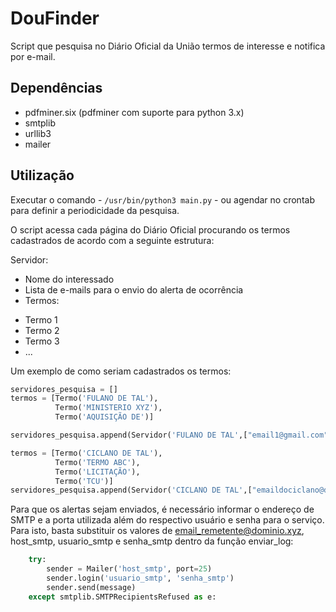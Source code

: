 # DouFinder

Script que pesquisa no Diário Oficial da União termos de interesse e notifica por e-mail.

## Dependências

- pdfminer.six (pdfminer com suporte para python 3.x)
- smtplib
- urllib3
- mailer

## Utilização

Executar o comando - `/usr/bin/python3 main.py` - ou agendar no crontab para definir
a periodicidade da pesquisa.

O script acessa cada página do Diário Oficial procurando os termos cadastrados de acordo com a seguinte estrutura: 

Servidor:
- Nome do interessado 
- Lista de e-mails para o envio do alerta de ocorrência
- Termos:
* Termo 1
* Termo 2
* Termo 3
* ...  

Um exemplo de como seriam cadastrados os termos:

```python 
servidores_pesquisa = []
termos = [Termo('FULANO DE TAL'),
          Termo('MINISTERIO XYZ'),
          Termo('AQUISIÇÃO DE')]

servidores_pesquisa.append(Servidor('FULANO DE TAL',["email1@gmail.com", "email2@email.com"],termos))

termos = [Termo('CICLANO DE TAL'),
          Termo('TERMO ABC'),
          Termo('LICITAÇÃO'),
          Termo('TCU')]
servidores_pesquisa.append(Servidor('CICLANO DE TAL',["emaildociclano@dominio.com.br"],termos))
```

Para que os alertas sejam enviados, é necessário informar o endereço de SMTP e a porta utilizada além do respectivo usuário e senha para o serviço. Para isto, basta substituir os valores de email_remetente@dominio.xyz, host_smtp, usuario_smtp e senha_smtp dentro da função enviar_log:

```python
    try:
        sender = Mailer('host_smtp', port=25)
        sender.login('usuario_smtp', 'senha_smtp')
        sender.send(message)
    except smtplib.SMTPRecipientsRefused as e:
```

